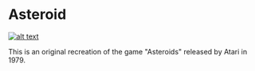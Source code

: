 # Asteroid 
[![alt text](https://i.creativecommons.org/l/by-nc-sa/4.0/80x15.png "Creative Commons Attribution-NonCommercial-ShareAlike 4.0 International License")](http://creativecommons.org/licenses/by-nc-sa/4.0/)

This is an original recreation of the game "Asteroids" released by Atari in 1979.
